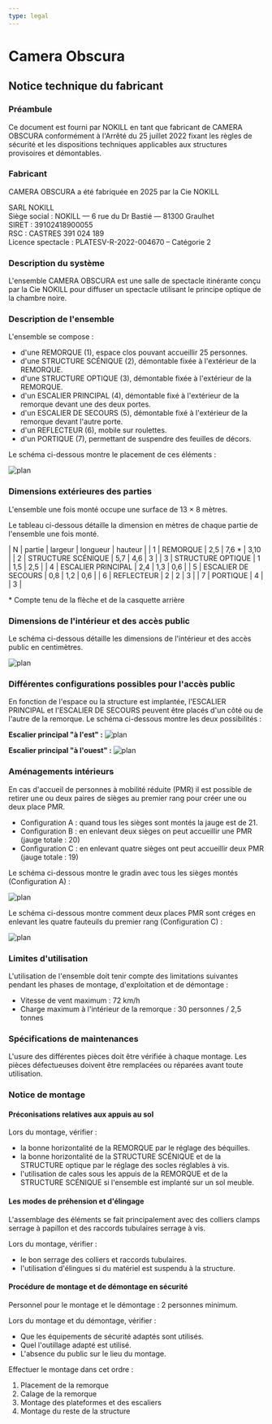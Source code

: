 ```yaml
---
type: legal
---
```


# Camera Obscura

## Notice technique du fabricant

<!--
__TODO: Vérifier que ce document contient :__  

- Description détaillée  
- Plan des installations techniques
- Description des parties de l'ensemble
- Nomenclature des pièces avec schémas
- Codification du marquage des pièces

-->

### Préambule

Ce document est fourni par NOKILL en tant que fabricant de CAMERA OBSCURA conformément à l'Arrêté du 25 juillet 2022 fixant les règles de sécurité et les dispositions techniques applicables aux structures provisoires et démontables.

### Fabricant

CAMERA OBSCURA a été fabriquée en 2025 par la Cie NOKILL

SARL NOKILL  
Siège social : NOKILL — 6 rue du Dr Bastié — 81300 Graulhet  
SIRET :	39102418900055  
RSC : CASTRES 391 024 189  
Licence spectacle :	PLATESV-R-2022-004670 – Catégorie 2

### Description du système

L'ensemble CAMERA OBSCURA est une salle de spectacle itinérante conçu par la Cie NOKILL pour diffuser un spectacle utilisant le principe optique de la chambre noire.

### Description de l'ensemble

L'ensemble se compose :

- d'une REMORQUE (1), espace clos pouvant accueillir 25 personnes.
- d'une STRUCTURE SCÉNIQUE (2), démontable fixée à l'extérieur de la REMORQUE.
- d'une STRUCTURE OPTIQUE (3), démontable fixée à l'extérieur de la REMORQUE.
- d'un ESCALIER PRINCIPAL (4), démontable fixé à l'extérieur de la remorque devant une des deux portes.
- d'un ESCALIER DE SECOURS (5), démontable fixé à l'extérieur de la remorque devant l'autre porte.
- d'un REFLECTEUR (6), mobile sur roulettes.
- d'un PORTIQUE (7), permettant de suspendre des feuilles de décors.

Le schéma ci-dessous montre le placement de ces éléments :

![plan](../plans/elements-ensemble.svg)

<!--

### Nomenclature des pièces avec schémas

__TODO: Détailler la nomenclature des pièces__

### Codification du marquage des pièces

__TODO: Décider d'une codification__
-->


<div class="page-break"></div>


### Dimensions extérieures des parties

L'ensemble une fois monté occupe une surface de 13 × 8 mètres.

Le tableau ci-dessous détaille la dimension en mètres de chaque partie de l'ensemble une fois monté.

| N | partie | largeur | longueur | hauteur |
| 1 | REMORQUE | 2,5 | 7,6 * | 3,10 |
| 2 | STRUCTURE SCÉNIQUE | 5,7 | 4,6 | 3 |
| 3 | STRUCTURE OPTIQUE | 1 | 1,5 | 2,5 |
| 4 | ESCALIER PRINCIPAL | 2,4 | 1,3 | 0,6 |
| 5 | ESCALIER DE SECOURS | 0,8 | 1,2 | 0,6 |
| 6 | REFLECTEUR | 2 | 2 | 3 |
| 7 | PORTIQUE | 4 |   | 3 |

\* Compte tenu de la flèche et de la casquette arrière

### Dimensions de l'intérieur et des accès public

Le schéma ci-dessous détaille les dimensions de l'intérieur et des accès public en centimètres.

![plan](../plans/plan-dimensions.svg)


<div class="page-break"></div>


### Différentes configurations possibles pour l'accès public

En fonction de l'espace ou la structure est implantée, l'ESCALIER PRINCIPAL et l'ESCALIER DE SECOURS peuvent être placés d'un côté ou de l'autre de la remorque. Le schéma ci-dessous montre les deux possibilités :

**Escalier principal "à l'est" :**
![plan](../plans/plan-amenagement-1.svg)

**Escalier principal "à l'ouest" :**
![plan](../plans/plan-amenagement-2.svg)


<div class="page-break"></div>


### Aménagements intérieurs

En cas d'accueil de personnes à mobilité réduite (PMR) il est possible de retirer une ou deux paires de sièges au premier rang pour créer une ou deux place PMR.

- Configuration A : quand tous les sièges sont montés la jauge est de 21.
- Configuration B : en enlevant deux sièges on peut accueillir une PMR (jauge totale : 20)
- Configuration C : en enlevant quatre sièges ont peut accueillir deux PMR (jauge totale : 19)

Le schéma ci-dessous montre le gradin avec tous les sièges montés (Configuration A) :

![plan](../plans/plan-amenagement-3.svg)

Le schéma ci-dessous montre comment deux places PMR sont créges en enlevant les quatre fauteuils du premier rang (Configuration C) :

![plan](../plans/plan-amenagement-4.svg)


<div class="page-break"></div>


### Limites d'utilisation

L'utilisation de l'ensemble doit tenir compte des limitations suivantes pendant les phases de montage, d'exploitation et de démontage :

- Vitesse de vent maximum : 72 km/h
- Charge maximum à l'intérieur de la remorque : 30 personnes / 2,5 tonnes

### Spécifications de maintenances

L'usure des différentes pièces doit être vérifiée à chaque montage. Les pièces défectueuses doivent être remplacées ou réparées avant toute utilisation.

### Notice de montage

#### Préconisations relatives aux appuis au sol

Lors du montage, vérifier :

- la bonne horizontalité de la REMORQUE par le réglage des béquilles.
- la bonne horizontalité de la STRUCTURE SCÉNIQUE et de la STRUCTURE optique par le réglage des socles réglables à vis.
- l'utilisation de cales sous les appuis de la REMORQUE et de la STRUCTURE SCÉNIQUE si l'ensemble est implanté sur un sol meuble.

#### Les modes de préhension et d'élingage

L'assemblage des éléments se fait principalement avec des colliers clamps serrage à papillon et des raccords tubulaires serrage à vis.

Lors du montage, vérifier :

- le bon serrage des colliers et raccords tubulaires.
- l'utilisation d'élingues si du matériel est suspendu à la structure.

#### Procédure de montage et de démontage en sécurité

Personnel pour le montage et le démontage : 2 personnes minimum.

Lors du montage et du démontage, vérifier :
- Que les équipements de sécurité adaptés sont utilisés.
- Quel l'outillage adapté est utilisé.
- L'absence du public sur le lieu du montage.

Effectuer le montage dans cet ordre :

1. Placement de la remorque
2. Calage de la remorque
3. Montage des plateformes et des escaliers
4. Montage du reste de la structure

